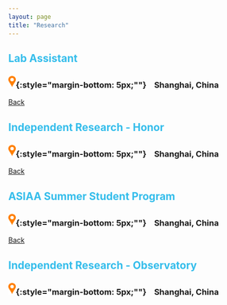 ```yaml
---
layout: page
title: "Research"
---
```

<a name="CV"></a>
## <span style="color:#34bdeb"> Lab Assistant</span>
### <img src="/images/location-pin2.png" width="15">{:style="margin-bottom: 5px;""} &nbsp;&nbsp; Shanghai, China

<a href="/index.html#Back2CV">Back</a>
<br/>

<a name="DART"></a>
## <span style="color:#34bdeb"> Independent Research - Honor</span>
### <img src="/images/location-pin2.png" width="15">{:style="margin-bottom: 5px;""} &nbsp;&nbsp; Shanghai, China


<a href="/index.html#Back2DART">Back</a>
<br/>

<a name="ASIAA"></a>
## <span style="color:#34bdeb"> ASIAA Summer Student Program</span>
### <img src="/images/location-pin2.png" width="15">{:style="margin-bottom: 5px;""} &nbsp;&nbsp; Shanghai, China


<a href="/index.html#Back2ASIAA">Back</a>
<br/>

## <span style="color:#34bdeb"> Independent Research - Observatory</span>
### <img src="/images/location-pin2.png" width="15">{:style="margin-bottom: 5px;""} &nbsp;&nbsp; Shanghai, China

<br/>
